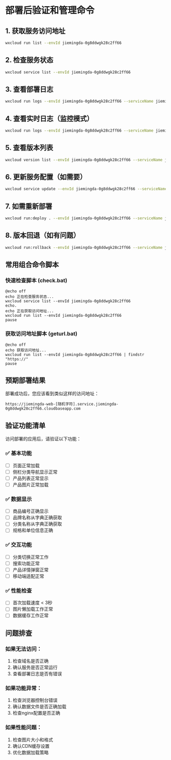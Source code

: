 # 部署后验证和管理命令

## 1. 获取服务访问地址
```bash
wxcloud run list --envId jiemingda-0g8ddwgk28c2ff66
```

## 2. 检查服务状态
```bash
wxcloud service list --envId jiemingda-0g8ddwgk28c2ff66
```

## 3. 查看部署日志
```bash
wxcloud run logs --envId jiemingda-0g8ddwgk28c2ff66 --serviceName jiemingda-web
```

## 4. 查看实时日志（监控模式）
```bash
wxcloud run logs --envId jiemingda-0g8ddwgk28c2ff66 --serviceName jiemingda-web --follow
```

## 5. 查看版本列表
```bash
wxcloud version list --envId jiemingda-0g8ddwgk28c2ff66 --serviceName jiemingda-web
```

## 6. 更新服务配置（如需要）
```bash
wxcloud service update --envId jiemingda-0g8ddwgk28c2ff66 --serviceName jiemingda-web
```

## 7. 如需重新部署
```bash
wxcloud run:deploy . --envId jiemingda-0g8ddwgk28c2ff66 --serviceName jiemingda-web --remark "更新版本"
```

## 8. 版本回退（如有问题）
```bash
wxcloud run:rollback --envId jiemingda-0g8ddwgk28c2ff66 --serviceName jiemingda-web --versionName <版本名>
```

## 常用组合命令脚本

### 快速检查脚本 (check.bat)
```batch
@echo off
echo 正在检查服务状态...
wxcloud service list --envId jiemingda-0g8ddwgk28c2ff66
echo.
echo 正在获取访问地址...
wxcloud run list --envId jiemingda-0g8ddwgk28c2ff66
pause
```

### 获取访问地址脚本 (geturl.bat)
```batch
@echo off
echo 获取访问地址...
wxcloud run list --envId jiemingda-0g8ddwgk28c2ff66 | findstr "https://"
pause
```

## 预期部署结果

部署成功后，您应该看到类似这样的访问地址：
```
https://jiemingda-web-[随机字符].service.jiemingda-0g8ddwgk28c2ff66.cloudbaseapp.com
```

## 验证功能清单

访问部署的应用后，请验证以下功能：

### ✅ 基本功能
- [ ] 页面正常加载
- [ ] 侧栏分类导航显示正常
- [ ] 产品列表正常显示
- [ ] 产品图片正常加载

### ✅ 数据显示
- [ ] 商品编号正确显示
- [ ] 品牌名称从字典正确获取
- [ ] 分类名称从字典正确获取
- [ ] 规格和单位信息正确

### ✅ 交互功能
- [ ] 分类切换正常工作
- [ ] 搜索功能正常
- [ ] 产品详情弹窗正常
- [ ] 移动端适配正常

### ✅ 性能检查
- [ ] 首次加载速度 < 3秒
- [ ] 图片懒加载工作正常
- [ ] 数据缓存工作正常

## 问题排查

### 如果无法访问：
1. 检查域名是否正确
2. 确认服务是否正常运行
3. 查看部署日志是否有错误

### 如果功能异常：
1. 检查浏览器控制台错误
2. 确认数据文件是否正确加载
3. 检查nginx配置是否正确

### 如果性能问题：
1. 检查图片大小和格式
2. 确认CDN缓存设置
3. 优化数据加载策略